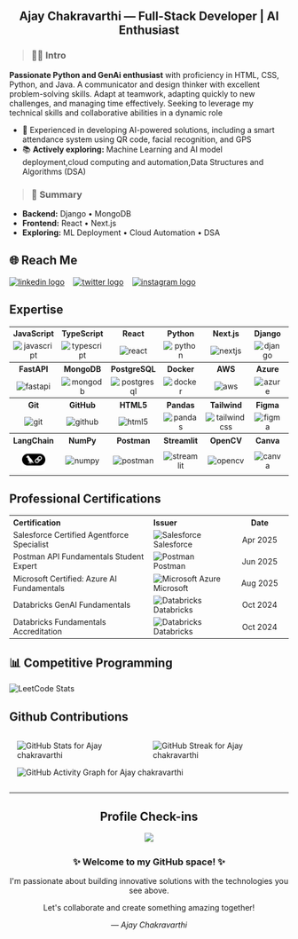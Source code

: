 <div align="center">
  
## Ajay Chakravarthi — Full-Stack Developer | AI Enthusiast

</div>
  
> ### 🙋‍♂️ Intro  

**Passionate Python and GenAi enthusiast** with proficiency in HTML, CSS, Python, and Java. A communicator and design thinker with excellent problem-solving skills. Adapt at teamwork, adapting quickly to new challenges, and managing time effectively. Seeking to leverage my technical skills and collaborative abilities in a dynamic role

- 🚀 Experienced in developing AI-powered solutions, including a smart attendance system using QR code, facial recognition, and GPS
- 📚 **Actively exploring:** Machine Learning and AI model deployment,cloud computing and automation,Data Structures and Algorithms (DSA)

> ###  🧩 Summary  
- **Backend:** Django • MongoDB  
- **Frontend:** React • Next.js  
- **Exploring:** ML Deployment • Cloud Automation • DSA  


## 🌐 Reach Me
[<img src="https://raw.githubusercontent.com/maurodesouza/profile-readme-generator/master/src/assets/icons/social/linkedin/default.svg" width="52" height="40" alt="linkedin logo" />](https://www.linkedin.com/in/ajay-chakravarthi/)
&nbsp;&nbsp;
[![twitter logo](https://raw.githubusercontent.com/maurodesouza/profile-readme-generator/master/src/assets/icons/social/twitter/default.svg)](https://x.com/ajay_chakii?t=t-F6rZ5yFOZMoqbHvo_JoA&s=09)
&nbsp;&nbsp;
[<img src="https://raw.githubusercontent.com/maurodesouza/profile-readme-generator/master/src/assets/icons/social/instagram/default.svg" width="52" height="40" alt="instagram logo"  />](https://www.instagram.com/ajay_chakii/)


## Expertise

<table>
  <tr>
    <th>JavaScript</th>
    <th>TypeScript</th>
    <th>React</th>
    <th>Python</th>
    <th>Next.js</th>
    <th>Django</th>
    <th>Node.js</th>
    <th>TensorFlow</th>
    <th>PyTorch</th>
  </tr>
  <tr>
    <td align="center"><img src="https://skillicons.dev/icons?i=js" width="42" alt="javascript"/></td>
    <td align="center"><img src="https://skillicons.dev/icons?i=ts" width="42" alt="typescript"/></td>
    <td align="center"><img src="https://skillicons.dev/icons?i=react" width="42" alt="react"/></td>
    <td align="center"><img src="https://skillicons.dev/icons?i=python" width="42" alt="python"/></td>
    <td align="center"><img src="https://skillicons.dev/icons?i=nextjs" width="42" alt="nextjs"/></td>
    <td align="center"><img src="https://skillicons.dev/icons?i=django" width="42" alt="django"/></td>
    <td align="center"><img src="https://skillicons.dev/icons?i=nodejs" width="42" alt="nodejs"/></td>
    <td align="center"><img src="https://skillicons.dev/icons?i=tensorflow" width="42" alt="tensorflow"/></td>
    <td align="center"><img src="https://skillicons.dev/icons?i=pytorch" width="42" alt="pytorch"/></td>
  </tr>
  <tr>
    <th>FastAPI</th>
    <th>MongoDB</th>
    <th>PostgreSQL</th>
    <th>Docker</th>
    <th>AWS</th>
    <th>Azure</th>
    <th>GCP</th>
    <th>Firebase</th>
    <th>Vercel</th>
  </tr>
  <tr>
    <td align="center"><img src="https://skillicons.dev/icons?i=fastapi" width="42" alt="fastapi"/></td>
    <td align="center"><img src="https://skillicons.dev/icons?i=mongodb" width="42" alt="mongodb"/></td>
    <td align="center"><img src="https://skillicons.dev/icons?i=postgres" width="42" alt="postgresql"/></td>
    <td align="center"><img src="https://skillicons.dev/icons?i=docker" width="42" alt="docker"/></td>
    <td align="center"><img src="https://skillicons.dev/icons?i=aws" width="42" alt="aws"/></td>
    <td align="center"><img src="https://skillicons.dev/icons?i=azure" width="42" alt="azure"/></td>
    <td align="center"><img src="https://skillicons.dev/icons?i=gcp" width="42" alt="gcp"/></td>
    <td align="center"><img src="https://skillicons.dev/icons?i=firebase" width="42" alt="firebase"/></td>
    <td align="center"><img src="https://skillicons.dev/icons?i=vercel" width="42" alt="vercel"/></td>
  </tr>
  <tr>
    <th>Git</th>
    <th>GitHub</th>
    <th>HTML5</th>
    <th>Pandas</th>
    <th>Tailwind</th>
    <th>Figma</th>
    <th>MySQL</th>
    <th>Redis</th>
    <th>HuggingFace</th>
  </tr>
  <tr>
    <td align="center"><img src="https://skillicons.dev/icons?i=git" width="42" alt="git"/></td>
    <td align="center"><img src="https://skillicons.dev/icons?i=github" width="42" alt="github"/></td>
    <td align="center"><img src="https://skillicons.dev/icons?i=html" width="42" alt="html5"/></td>
    <td align="center"><img src="https://cdn.jsdelivr.net/gh/devicons/devicon/icons/pandas/pandas-original.svg" width="42" alt="pandas"/></td>
    <td align="center"><img src="https://skillicons.dev/icons?i=tailwind" width="42" alt="tailwindcss"/></td>
    <td align="center"><img src="https://skillicons.dev/icons?i=figma" width="42" alt="figma"/></td>
    <td align="center"><img src="https://skillicons.dev/icons?i=mysql" width="42" alt="mysql"/></td>
    <td align="center"><img src="https://skillicons.dev/icons?i=redis" width="42" alt="redis"/></td>
    <td align="center"><img src="https://huggingface.co/favicon.ico" width="42" alt="huggingface"/></td>
  </tr>
  <tr>
    <th>LangChain</th>
    <th>NumPy</th>
    <th>Postman</th>
    <th>Streamlit</th>
    <th>OpenCV</th>
    <th>Canva</th>
    <th>Cloudflare</th>
    <th>n8n</th>
    <th>LangGraph</th>
  </tr>
  <tr>
    <td align="center"><img src="https://github.com/simple-icons/simple-icons/blob/develop/icons/langchain.svg" width="42" alt="langchain"/></td>
    <td align="center"><img src="https://cdn.jsdelivr.net/gh/devicons/devicon/icons/numpy/numpy-original.svg" width="42" alt="numpy"/></td>
    <td align="center"><img src="https://skillicons.dev/icons?i=postman" width="42" alt="postman"/></td>
    <td align="center"><img src="https://streamlit.io/favicon.svg" width="42" alt="streamlit"/></td>
    <td align="center"><img src="https://cdn.jsdelivr.net/gh/devicons/devicon/icons/opencv/opencv-original.svg" width="42" alt="opencv"/></td>
    <td align="center"><img src="https://cdn.jsdelivr.net/gh/devicons/devicon/icons/canva/canva-original.svg" width="42" alt="canva"/></td>
    <td align="center"><img src="https://skillicons.dev/icons?i=cloudflare" width="42" alt="cloudflare"/></td>
    <td align="center"><img src="https://avatars.githubusercontent.com/u/45487711" width="42" alt="n8n"/></td>
    <td align="center"><img src="https://github.com/simple-icons/simple-icons/blob/develop/icons/langgraph.svg" width="42" alt="langgraph"/></td>
  </tr>
</table>

## Professional Certifications

<table>
  <tr>
    <th align="left" width="400px">Certification</th>
    <th align="left" width="200px">Issuer</th>
    <th align="center" width="150px">Date</th>
  </tr>
  <tr>
    <td>Salesforce Certified Agentforce Specialist</td>
    <td><img src="https://cdn.jsdelivr.net/gh/devicons/devicon/icons/salesforce/salesforce-original.svg" width="14" height="14" alt="Salesforce"/> Salesforce</td>
    <td align="center">Apr 2025</td>
  </tr>
  <tr>
    <td>Postman API Fundamentals Student Expert</td>
    <td><img src="https://cdn.jsdelivr.net/gh/devicons/devicon/icons/postman/postman-original.svg" width="14" height="14" alt="Postman"/> Postman</td>
    <td align="center">Jun 2025</td>
  </tr>
  <tr>
    <td>Microsoft Certified: Azure AI Fundamentals</td>
    <td><img src="https://upload.wikimedia.org/wikipedia/commons/f/fa/Microsoft_Azure.svg" width="14" height="14" alt="Microsoft Azure"/> Microsoft</td>
    <td align="center">Aug 2025</td>
  </tr>
  <tr>
    <td>Databricks GenAI Fundamentals</td>
    <td><img src="https://cdn.simpleicons.org/databricks/FF3621" width="14" height="14" alt="Databricks"/> Databricks</td>
    <td align="center">Oct 2024</td>
  </tr>
  <tr>
    <td>Databricks Fundamentals Accreditation</td>
    <td><img src="https://cdn.simpleicons.org/databricks/FF3621" width="14" height="14" alt="Databricks"/> Databricks</td>
    <td align="center">Oct 2024</td>
  </tr>
</table>

## 📊 Competitive Programming
![LeetCode Stats](https://leetcard.jacoblin.cool/ajay_chakii?theme=unicorn&font=Brawler&ext=heatmap)

## Github Contributions 

<p >
<!-- Full-width, single card layout with even gutters -->
<table align="center" style="width:100%; border-collapse:separate; border-spacing:12px; background:rgba(255,255,255,.03); border:1px solid rgba(255,255,255,.08); border-radius:12px;">
  <!-- Row 1: Stats + Streak (two equal columns) -->
  <tr>
    <td style="width:50%; padding:0; background:rgba(255,255,255,.02); border:1px solid rgba(255,255,255,.08); border-radius:8px;">
      <img
        src="https://github-readme-stats.vercel.app/api?username=Ajaychaki2004&show_icons=true&include_all_commits=true&rank_icon=github&theme=github_dark&hide_border=true"
        alt="GitHub Stats for Ajay chakravarthi" width="100%">
    </td>
    <td style="width:50%; padding:0; background:rgba(255,255,255,.02); border:1px solid rgba(255,255,255,.08); border-radius:8px;">
      <img
        src="https://streak-stats.demolab.com/?user=Ajaychaki2004&theme=github-dark&hide_border=true"
        alt="GitHub Streak for Ajay chakravarthi" width="100%">
    </td>
  </tr>

  <!-- Row 2: Activity graph (full width) -->
  <tr>
    <td colspan="2" style="padding:0; background:rgba(255,255,255,.02); border:1px solid rgba(255,255,255,.08); border-radius:8px;">
      <img
        src="https://github-readme-activity-graph.vercel.app/graph?username=Ajaychaki2004&theme=github-compact&hide_border=true"
        alt="GitHub Activity Graph for Ajay chakravarthi" width="100%">
    </td>
  </tr>
</table>

---
<div align="center">
  
## Profile Check-ins

![](https://komarev.com/ghpvc/?username=your-github-Ajaychaki2004&color=brightgreen)

 <div align="center">
  <h3>✨ Welcome to my GitHub space! ✨</h3>
  <p>I'm passionate about building innovative solutions with the technologies you see above.</p>
  <p>Let's collaborate and create something amazing together!</p>
  <p><i>— Ajay Chakravarthi</i></p>
</div>
</div>

